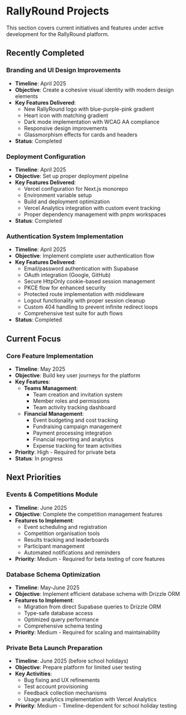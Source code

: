 # RallyRound Projects

This section covers current initiatives and features under active development for the RallyRound platform.

## Recently Completed

### Branding and UI Design Improvements
- **Timeline**: April 2025
- **Objective**: Create a cohesive visual identity with modern design elements
- **Key Features Delivered**: 
  - New RallyRound logo with blue-purple-pink gradient
  - Heart icon with matching gradient
  - Dark mode implementation with WCAG AA compliance
  - Responsive design improvements
  - Glassmorphism effects for cards and headers
- **Status**: Completed

### Deployment Configuration
- **Timeline**: April 2025
- **Objective**: Set up proper deployment pipeline
- **Key Features Delivered**:
  - Vercel configuration for Next.js monorepo
  - Environment variable setup
  - Build and deployment optimization
  - Vercel Analytics integration with custom event tracking
  - Proper dependency management with pnpm workspaces
- **Status**: Completed

### Authentication System Implementation
- **Timeline**: April 2025
- **Objective**: Implement complete user authentication flow
- **Key Features Delivered**:
  - Email/password authentication with Supabase
  - OAuth integration (Google, GitHub)
  - Secure HttpOnly cookie-based session management
  - PKCE flow for enhanced security
  - Protected route implementation with middleware
  - Logout functionality with proper session cleanup
  - Custom 404 handling to prevent infinite redirect loops
  - Comprehensive test suite for auth flows
- **Status**: Completed

## Current Focus

### Core Feature Implementation
- **Timeline**: May 2025
- **Objective**: Build key user journeys for the platform
- **Key Features**:
  - **Teams Management**:
    - Team creation and invitation system
    - Member roles and permissions
    - Team activity tracking dashboard
  - **Financial Management**:
    - Event budgeting and cost tracking
    - Fundraising campaign management
    - Payment processing integration
    - Financial reporting and analytics
    - Expense tracking for team activities
- **Priority**: High - Required for private beta
- **Status**: In progress

## Next Priorities

### Events & Competitions Module
- **Timeline**: June 2025
- **Objective**: Complete the competition management features
- **Features to Implement**:
  - Event scheduling and registration
  - Competition organisation tools
  - Results tracking and leaderboards
  - Participant management
  - Automated notifications and reminders
- **Priority**: Medium - Required for beta testing of core features

### Database Schema Optimization
- **Timeline**: May-June 2025
- **Objective**: Implement efficient database schema with Drizzle ORM
- **Features to Implement**:
  - Migration from direct Supabase queries to Drizzle ORM
  - Type-safe database access
  - Optimized query performance
  - Comprehensive schema testing
- **Priority**: Medium - Required for scaling and maintainability

### Private Beta Launch Preparation
- **Timeline**: June 2025 (before school holidays)
- **Objective**: Prepare platform for limited user testing
- **Key Activities**:
  - Bug fixing and UX refinements
  - Test account provisioning
  - Feedback collection mechanisms
  - Usage analytics implementation with Vercel Analytics
- **Priority**: Medium - Timeline-dependent for school holiday testing
